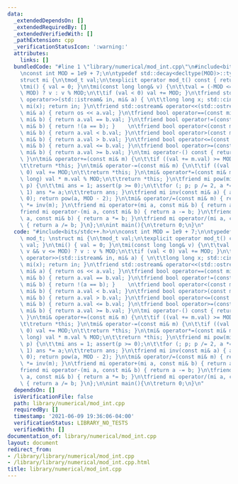 ```yaml
---
data:
  _extendedDependsOn: []
  _extendedRequiredBy: []
  _extendedVerifiedWith: []
  _pathExtension: cpp
  _verificationStatusIcon: ':warning:'
  attributes:
    links: []
  bundledCode: "#line 1 \"library/numerical/mod_int.cpp\"\n#include<bits/stdc++.h>\n\
    \nconst int MOD = 1e9 + 7;\n\ntypedef std::decay<decltype(MOD)>::type mod_t; \n\
    struct mi {\n\tmod_t val;\n\texplicit operator mod_t() const { return val; }\n\
    \tmi() { val = 0; }\n\tmi(const long long& v) {\n\t\tval = (-MOD <= v && v <=\
    \ MOD) ? v : v % MOD;\n\t\tif (val < 0) val += MOD; }\n\tfriend std::istream&\
    \ operator>>(std::istream& in, mi& a) { \n\t\tlong long x; std::cin >> x; a =\
    \ mi(x); return in; }\n\tfriend std::ostream& operator<<(std::ostream& os, const\
    \ mi& a) { return os << a.val; }\n\tfriend bool operator==(const mi& a, const\
    \ mi& b) { return a.val == b.val; }\n\tfriend bool operator!=(const mi& a, const\
    \ mi& b) { return !(a == b); }    \n\tfriend bool operator<(const mi& a, const\
    \ mi& b) { return a.val < b.val; }\n\tfriend bool operator>(const mi& a, const\
    \ mi& b) { return a.val > b.val; }\n\tfriend bool operator<=(const mi& a, const\
    \ mi& b) { return a.val <= b.val; }\n\tfriend bool operator>=(const mi& a, const\
    \ mi& b) { return a.val >= b.val; }\n\tmi operator-() const { return mi(-val);\
    \ }\n\tmi& operator+=(const mi& m) {\n\t\tif ((val += m.val) >= MOD) val -= MOD;\n\
    \t\treturn *this; }\n\tmi& operator-=(const mi& m) {\n\t\tif ((val -= m.val) <\
    \ 0) val += MOD;\n\t\treturn *this; }\n\tmi& operator*=(const mi& m) { val = (long\
    \ long) val * m.val % MOD;\n\t\treturn *this; }\n\tfriend mi pow(mi a, long long\
    \ p) {\n\t\tmi ans = 1; assert(p >= 0);\n\t\tfor (; p; p /= 2, a *= a) if (p &\
    \ 1) ans *= a;\n\t\treturn ans; }\n\tfriend mi inv(const mi& a) { assert(a !=\
    \ 0); return pow(a, MOD - 2); }\n\tmi& operator/=(const mi& m) { return (*this)\
    \ *= inv(m); }\n\tfriend mi operator+(mi a, const mi& b) { return a += b; }\n\t\
    friend mi operator-(mi a, const mi& b) { return a -= b; }\n\tfriend mi operator*(mi\
    \ a, const mi& b) { return a *= b; }\n\tfriend mi operator/(mi a, const mi& b)\
    \ { return a /= b; }\n};\n\nint main(){\n\treturn 0;\n}\n"
  code: "#include<bits/stdc++.h>\n\nconst int MOD = 1e9 + 7;\n\ntypedef std::decay<decltype(MOD)>::type\
    \ mod_t; \nstruct mi {\n\tmod_t val;\n\texplicit operator mod_t() const { return\
    \ val; }\n\tmi() { val = 0; }\n\tmi(const long long& v) {\n\t\tval = (-MOD <=\
    \ v && v <= MOD) ? v : v % MOD;\n\t\tif (val < 0) val += MOD; }\n\tfriend std::istream&\
    \ operator>>(std::istream& in, mi& a) { \n\t\tlong long x; std::cin >> x; a =\
    \ mi(x); return in; }\n\tfriend std::ostream& operator<<(std::ostream& os, const\
    \ mi& a) { return os << a.val; }\n\tfriend bool operator==(const mi& a, const\
    \ mi& b) { return a.val == b.val; }\n\tfriend bool operator!=(const mi& a, const\
    \ mi& b) { return !(a == b); }    \n\tfriend bool operator<(const mi& a, const\
    \ mi& b) { return a.val < b.val; }\n\tfriend bool operator>(const mi& a, const\
    \ mi& b) { return a.val > b.val; }\n\tfriend bool operator<=(const mi& a, const\
    \ mi& b) { return a.val <= b.val; }\n\tfriend bool operator>=(const mi& a, const\
    \ mi& b) { return a.val >= b.val; }\n\tmi operator-() const { return mi(-val);\
    \ }\n\tmi& operator+=(const mi& m) {\n\t\tif ((val += m.val) >= MOD) val -= MOD;\n\
    \t\treturn *this; }\n\tmi& operator-=(const mi& m) {\n\t\tif ((val -= m.val) <\
    \ 0) val += MOD;\n\t\treturn *this; }\n\tmi& operator*=(const mi& m) { val = (long\
    \ long) val * m.val % MOD;\n\t\treturn *this; }\n\tfriend mi pow(mi a, long long\
    \ p) {\n\t\tmi ans = 1; assert(p >= 0);\n\t\tfor (; p; p /= 2, a *= a) if (p &\
    \ 1) ans *= a;\n\t\treturn ans; }\n\tfriend mi inv(const mi& a) { assert(a !=\
    \ 0); return pow(a, MOD - 2); }\n\tmi& operator/=(const mi& m) { return (*this)\
    \ *= inv(m); }\n\tfriend mi operator+(mi a, const mi& b) { return a += b; }\n\t\
    friend mi operator-(mi a, const mi& b) { return a -= b; }\n\tfriend mi operator*(mi\
    \ a, const mi& b) { return a *= b; }\n\tfriend mi operator/(mi a, const mi& b)\
    \ { return a /= b; }\n};\n\nint main(){\n\treturn 0;\n}\n"
  dependsOn: []
  isVerificationFile: false
  path: library/numerical/mod_int.cpp
  requiredBy: []
  timestamp: '2021-06-09 19:36:06-04:00'
  verificationStatus: LIBRARY_NO_TESTS
  verifiedWith: []
documentation_of: library/numerical/mod_int.cpp
layout: document
redirect_from:
- /library/library/numerical/mod_int.cpp
- /library/library/numerical/mod_int.cpp.html
title: library/numerical/mod_int.cpp
---
```

